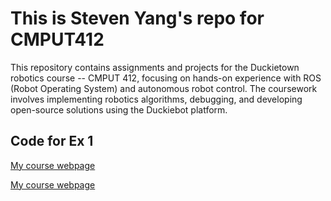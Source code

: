 # This is Steven Yang's repo for CMPUT412

This repository contains assignments and projects for the Duckietown robotics course -- CMPUT 412, focusing on hands-on experience with ROS (Robot Operating System) and autonomous robot control. The coursework involves implementing robotics algorithms, debugging, and developing open-source solutions using the Duckiebot platform.

## Code for Ex 1 

[My course webpage]([https://sites.google.com/view/stevenydjm412/home?authuser=0](https://github.com/StevenYang23/py_env))



[My course webpage](https://sites.google.com/view/stevenydjm412/home?authuser=0)


